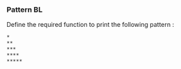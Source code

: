 ### Pattern BL

Define the required function to print the following pattern :

```text
*
**
***
****
*****
```